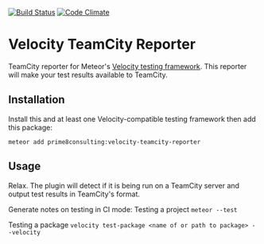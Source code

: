 [![Build Status](https://travis-ci.org/prime-8-consulting/velocity-teamcity-reporter.svg?branch=master)](https://travis-ci.org/prime-8-consulting/velocity-teamcity-reporter) [![Code Climate](https://codeclimate.com/github/prime-8-consulting/velocity-teamcity-reporter/badges/gpa.svg)](https://codeclimate.com/github/prime-8-consulting/velocity-teamcity-reporter)

Velocity TeamCity Reporter
====
TeamCity reporter for Meteor's [Velocity testing framework](https://velocity.meteor.com). This reporter 
will make your test results available to TeamCity.

## Installation
Install this and at least one Velocity-compatible testing framework then add this package:

`meteor add prime8consulting:velocity-teamcity-reporter`

## Usage
Relax. The plugin will detect if it is being run on a TeamCity server and output test results in TeamCity's format.

Generate notes on testing in CI mode:
Testing a project
`meteor --test`

Testing a package
`velocity test-package <name of or path to package> --velocity` 